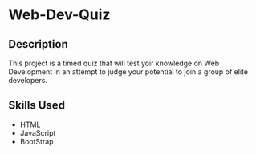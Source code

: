 # Web-Dev-Quiz

## Description

This project is a timed quiz that will test yoir knowledge on Web Development in an attempt to judge your potential to join a group of elite developers. 

## Skills Used

* HTML
* JavaScript
* BootStrap 